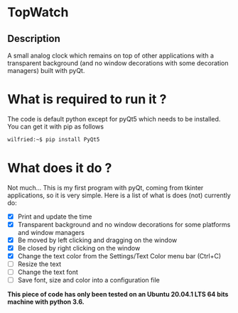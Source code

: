 # TopWatch

## Description
A small analog clock which remains on top of other applications with a transparent background (and no window decorations with some decoration managers) built with pyQt.

# What is required to run it ?

The code is default python except for pyQt5 which needs to be installed. You can get it with pip as follows

```bash
wilfried:~$ pip install PyQt5
```

# What does it do ?

Not much... This is my first program with pyQt, coming from tkinter applications, so it is very simple. Here is a list of what is does (not) currently do:

- [x] Print and update the time
- [x] Transparent background and no window decorations for some platforms and window managers
- [x] Be moved by left clicking and dragging on the window
- [x] Be closed by right clicking on the window
- [x] Change the text color from the Settings/Text Color menu bar (Ctrl+C)
- [ ] Resize the text
- [ ] Change the text font
- [ ] Save font, size and color into a configuration file

**This piece of code has only been tested on an Ubuntu 20.04.1 LTS 64 bits machine with python 3.6.**
